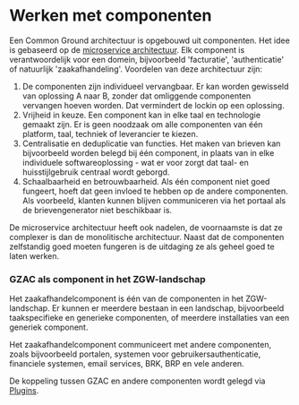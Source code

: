 # Werken met componenten

Een Common Ground architectuur is opgebouwd uit componenten. Het idee is gebaseerd op de [microservice architectuur](https://microservices.io/). Elk component is verantwoordelijk voor een domein, bijvoorbeeld 'facturatie', 'authenticatie' of natuurlijk 'zaakafhandeling'. Voordelen van deze architectuur zijn:&#x20;

1. De componenten zijn individueel vervangbaar. Er kan worden gewisseld van oplossing A naar B, zonder dat omliggende componenten vervangen hoeven worden. Dat vermindert de lockin op een oplossing.&#x20;
2. Vrijheid in keuze. Een component kan in elke taal en technologie gemaakt zijn. Er is geen noodzaak om alle componenten van één platform, taal, techniek of leverancier te kiezen.&#x20;
3. Centralisatie en deduplicatie van functies. Het maken van brieven kan bijvoorbeeld worden belegd bij één component, in plaats van in elke individuele softwareoplossing - wat er voor zorgt dat taal- en huisstijlgebruik centraal wordt geborgd.&#x20;
4. Schaalbaarheid en betrouwbaarheid. Als één component niet goed fungeert, hoeft dat geen invloed te hebben op de andere componenten. Als voorbeeld, klanten kunnen blijven communiceren via het portaal als de brievengenerator niet beschikbaar is.&#x20;

De microservice architectuur heeft ook nadelen, de voornaamste is dat ze complexer is dan de monolitische architectuur. Naast dat de componenten zelfstandig goed moeten fungeren is de uitdaging ze als geheel goed te laten werken.&#x20;

### GZAC als component in het ZGW-landschap

Het zaakafhandelcomponent is één van de componenten in het ZGW-landschap. Er kunnen er meerdere bestaan in een landschap, bijvoorbeeld taakspecifieke en generieke componenten, of meerdere installaties van een generiek component.&#x20;

Het zaakafhandelcomponent communiceert met andere componenten, zoals bijvoorbeeld portalen,   systemen voor gebruikersauthenticatie, financiele systemen, email services, BRK, BRP en vele anderen.&#x20;

De koppeling tussen GZAC en andere componenten wordt gelegd via [Plugins](broken-reference).&#x20;

###
